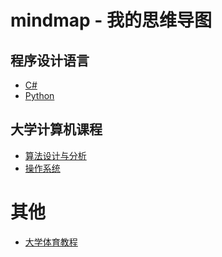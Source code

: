 # mindmap - 我的思维导图

## 程序设计语言

- [C#](./program-language/csharp/)
- [Python](./program-language/python/)

## 大学计算机课程

- [算法设计与分析]()
- [操作系统]()

# 其他

- [大学体育教程](./others/college-sports-curriculum/)